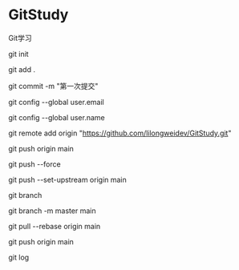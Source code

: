 # GitStudy
Git学习

git init 

git add .

git commit -m "第一次提交"

git config --global user.email 

git config --global user.name 

git remote add origin "https://github.com/lilongweidev/GitStudy.git"

git push origin main

git push --force

git push --set-upstream origin main

git branch

git branch -m master main

git pull --rebase origin main

git push origin main

git log

